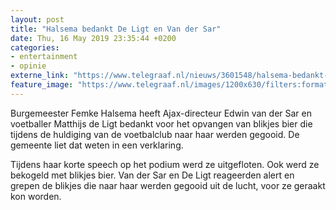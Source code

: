 ```yaml
---
layout: post
title: "Halsema bedankt De Ligt en Van der Sar"
date: Thu, 16 May 2019 23:35:44 +0200
categories: 
- entertainment 
- opinie 
externe_link: "https://www.telegraaf.nl/nieuws/3601548/halsema-bedankt-de-ligt-en-van-der-sar"
feature_image: "https://www.telegraaf.nl/images/1200x630/filters:format(jpeg):quality(80)/cdn-kiosk-api.telegraaf.nl/bb27e4ce-7824-11e9-b67c-0255c322e81b.jpg"
---
```


<p class="intro">Burgemeester Femke Halsema heeft Ajax-directeur Edwin van der Sar en voetballer Matthijs de Ligt bedankt voor het opvangen van blikjes bier die tijdens de huldiging van de voetbalclub naar haar werden gegooid. De gemeente liet dat weten in een verklaring.</p> <p>Tijdens haar korte speech op het podium werd ze uitgefloten. Ook werd ze bekogeld met blikjes bier. Van der Sar en De Ligt reageerden alert en grepen de blikjes die naar haar werden gegooid uit de lucht, voor ze geraakt kon worden.</p>
